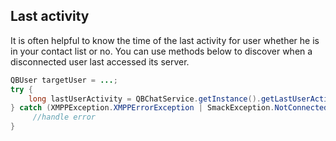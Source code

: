 <span id="Last_activity" class="on_page_navigation"></span>
## Last activity

It is often helpful to know the time of the last activity for user whether he is in your contact list or no. You can use methods below to discover when a disconnected user last accessed its server.

```java
QBUser targetUser = ...;
try {
    long lastUserActivity = QBChatService.getInstance().getLastUserActivity(targetUser.getId()); //returns last activity in seconds or 0 if user online or error (e.g. user never loggedin chat)
} catch (XMPPException.XMPPErrorException | SmackException.NotConnectedException e) {
     //handle error
}
```